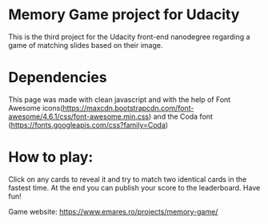 # Memory Game project for Udacity

This is the third project for the Udacity front-end nanodegree regarding a game of matching slides based on their image.

# Dependencies 

This page was made with clean javascript and with the help of Font Awesome icons(https://maxcdn.bootstrapcdn.com/font-awesome/4.6.1/css/font-awesome.min.css) and the Coda font (https://fonts.googleapis.com/css?family=Coda)

# How to play: 

Click on any cards to reveal it and try to match two identical cards in the fastest time. At the end you can publish your score to the leaderboard. Have fun!

Game website: https://www.emares.ro/projects/memory-game/
